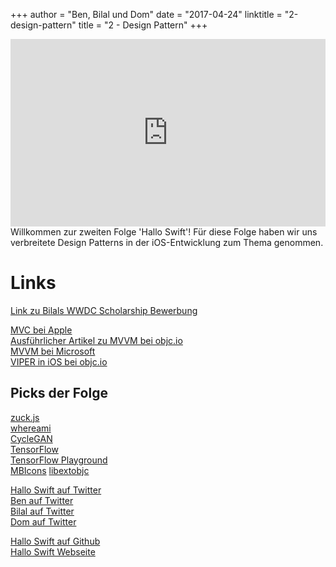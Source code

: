 +++
author = "Ben, Bilal und Dom"
date = "2017-04-24"
linktitle = "2-design-pattern"
title = "2 - Design Pattern"
+++

<iframe width="100%" height="300" scrolling="no" frameborder="no" src="https://w.soundcloud.com/player/?url=https%3A//api.soundcloud.com/tracks/319195277&amp;auto_play=false&amp;hide_related=true&amp;show_comments=true&amp;show_user=true&amp;show_reposts=false&amp;visual=true"></iframe>

<br>
Willkommen zur zweiten Folge 'Hallo Swift'! Für diese Folge haben wir uns verbreitete Design Patterns in der iOS-Entwicklung zum Thema genommen.

Links
========

[Link zu Bilals WWDC Scholarship Bewerbung](https://github.com/Luubra/EmojiIntelligence)


[MVC bei Apple](https://developer.apple.com/library/content/documentation/General/Conceptual/DevPedia-CocoaCore/MVC.html)<br>
[Ausführlicher Artikel zu MVVM bei objc.io](https://www.objc.io/issues/13-architecture/mvvm/)<br>
[MVVM bei Microsoft](https://msdn.microsoft.com/en-us/library/hh848246.aspx)<br>
[VIPER in iOS bei objc.io](https://www.objc.io/issues/13-architecture/viper/)<br>

Picks der Folge
------------------------

[zuck.js](https://github.com/ramon82/zuck.js)<br>
[whereami](https://github.com/kootenpv/whereami)<br>
[CycleGAN](https://github.com/junyanz/CycleGAN)<br>
[TensorFlow](https://github.com/tensorflow/tensorflow)<br>
[TensorFlow Playground](http://playground.tensorflow.org/)<br>
[MBIcons](https://github.com/c-Viorel/MBIcons)
[libextobjc](https://github.com/jspahrsummers/libextobjc)<br>

[Hallo Swift auf Twitter](https://twitter.com/hallo_swift)<br>
[Ben auf Twitter](https://twitter.com/benchr)<br>
[Bilal auf Twitter](https://twitter.com/Reffas_Bilal)<br>
[Dom auf Twitter](https://twitter.com/swiftpainless)<br>

[Hallo Swift auf Github](https://github.com/hallo-swift)<br>
[Hallo Swift Webseite](http://hallo-swift.de)<br>
